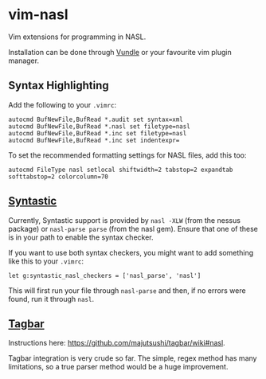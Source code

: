 vim-nasl
========

Vim extensions for programming in NASL.

Installation can be done through [Vundle] or your favourite vim plugin manager.

Syntax Highlighting
-------------------

Add the following to your `.vimrc`:

```vim
autocmd BufNewFile,BufRead *.audit set syntax=xml
autocmd BufNewFile,BufRead *.nasl set filetype=nasl
autocmd BufNewFile,BufRead *.inc set filetype=nasl
autocmd BufNewFile,BufRead *.inc set indentexpr=
```

To set the recommended formatting settings for NASL files, add this too:

```vim
autocmd FileType nasl setlocal shiftwidth=2 tabstop=2 expandtab softtabstop=2 colorcolumn=70
```

[Syntastic]
-----------

Currently, Syntastic support is provided by `nasl -XLW` (from the nessus package) or `nasl-parse parse` (from the nasl gem). Ensure that one of these is in your path to enable the syntax checker.

If you want to use both syntax checkers, you might want to add something like this to your `.vimrc`:

```vim
let g:syntastic_nasl_checkers = ['nasl_parse', 'nasl']
```

This will first run your file through `nasl-parse` and then, if no errors were found, run it through `nasl`.

[Tagbar]
--------

Instructions here: https://github.com/majutsushi/tagbar/wiki#nasl.

Tagbar integration is very crude so far. The simple, regex method has many limitations, so a true parser method would be a huge improvement.

[Syntastic]:https://github.com/scrooloose/syntastic
[Tagbar]:https://github.com/majutsushi/tagbar
[Vundle]:https://github.com/gmarik/vundle
